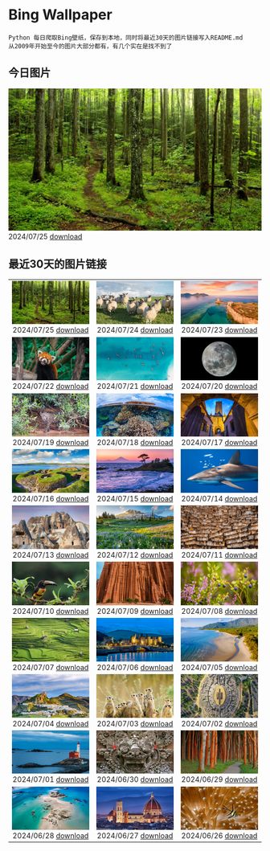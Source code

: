 # Bing Wallpaper

```
Python 每日爬取Bing壁纸，保存到本地，同时将最近30天的图片链接写入README.md
从2009年开始至今的图片大部分都有，有几个实在是找不到了
```



## 今日图片


![](./images/2024/07/25/SmokyMountainTrail_ZH-CN4691667074_1920x1080_2024-07-25.jpg)2024/07/25 [download](./images/2024/07/25/SmokyMountainTrail_ZH-CN4691667074_1920x1080_2024-07-25.jpg)

## 最近30天的图片链接


|      |      |      |
| :----: | :----: | :----: |
|![](./images/2024/07/25/SmokyMountainTrail_ZH-CN4691667074_1920x1080_2024-07-25.jpg)2024/07/25 [download](./images/2024/07/25/SmokyMountainTrail_ZH-CN4691667074_1920x1080_2024-07-25.jpg)|![](./images/2024/07/24/SheepCousins_ZH-CN4262132476_1920x1080_2024-07-24.jpg)2024/07/24 [download](./images/2024/07/24/SheepCousins_ZH-CN4262132476_1920x1080_2024-07-24.jpg)|![](./images/2024/07/23/MethoniCastle_ZH-CN4054146065_1920x1080_2024-07-23.jpg)2024/07/23 [download](./images/2024/07/23/MethoniCastle_ZH-CN4054146065_1920x1080_2024-07-23.jpg)|
|![](./images/2024/07/22/TheGreatHeat2024_ZH-CN6033129823_1920x1080_2024-07-22.jpg)2024/07/22 [download](./images/2024/07/22/TheGreatHeat2024_ZH-CN6033129823_1920x1080_2024-07-22.jpg)|![](./images/2024/07/21/ZanzibarBoats_ZH-CN2915388379_1920x1080_2024-07-21.jpg)2024/07/21 [download](./images/2024/07/21/ZanzibarBoats_ZH-CN2915388379_1920x1080_2024-07-21.jpg)|![](./images/2024/07/20/MineralMoon_ZH-CN2555749456_1920x1080_2024-07-20.jpg)2024/07/20 [download](./images/2024/07/20/MineralMoon_ZH-CN2555749456_1920x1080_2024-07-20.jpg)|
|![](./images/2024/07/19/YoungJaguar_ZH-CN2249923627_1920x1080_2024-07-19.jpg)2024/07/19 [download](./images/2024/07/19/YoungJaguar_ZH-CN2249923627_1920x1080_2024-07-19.jpg)|![](./images/2024/07/18/MayotteCoral_ZH-CN8106288026_1920x1080_2024-07-18.jpg)2024/07/18 [download](./images/2024/07/18/MayotteCoral_ZH-CN8106288026_1920x1080_2024-07-18.jpg)|![](./images/2024/07/17/MedievalRothenburg_ZH-CN1522774136_1920x1080_2024-07-17.jpg)2024/07/17 [download](./images/2024/07/17/MedievalRothenburg_ZH-CN1522774136_1920x1080_2024-07-17.jpg)|
|![](./images/2024/07/16/AncientOrkney_ZH-CN1110318653_1920x1080_2024-07-16.jpg)2024/07/16 [download](./images/2024/07/16/AncientOrkney_ZH-CN1110318653_1920x1080_2024-07-16.jpg)|![](./images/2024/07/15/TateishiPark_ZH-CN9903501398_1920x1080_2024-07-15.jpg)2024/07/15 [download](./images/2024/07/15/TateishiPark_ZH-CN9903501398_1920x1080_2024-07-15.jpg)|![](./images/2024/07/14/SilkyShark_ZH-CN9523915460_1920x1080_2024-07-14.jpg)2024/07/14 [download](./images/2024/07/14/SilkyShark_ZH-CN9523915460_1920x1080_2024-07-14.jpg)|
|![](./images/2024/07/13/CappadociaRocks_ZH-CN9283633861_1920x1080_2024-07-13.jpg)2024/07/13 [download](./images/2024/07/13/CappadociaRocks_ZH-CN9283633861_1920x1080_2024-07-13.jpg)|![](./images/2024/07/12/RainierWildflowers_ZH-CN7392242353_1920x1080_2024-07-12.jpg)2024/07/12 [download](./images/2024/07/12/RainierWildflowers_ZH-CN7392242353_1920x1080_2024-07-12.jpg)|![](./images/2024/07/11/GangiSicily_ZH-CN9086944081_1920x1080_2024-07-11.jpg)2024/07/11 [download](./images/2024/07/11/GangiSicily_ZH-CN9086944081_1920x1080_2024-07-11.jpg)|
|![](./images/2024/07/10/CollaredAracari_ZH-CN8787234462_1920x1080_2024-07-10.jpg)2024/07/10 [download](./images/2024/07/10/CollaredAracari_ZH-CN8787234462_1920x1080_2024-07-10.jpg)|![](./images/2024/07/09/TalampayaNP_ZH-CN7905859626_1920x1080_2024-07-09.jpg)2024/07/09 [download](./images/2024/07/09/TalampayaNP_ZH-CN7905859626_1920x1080_2024-07-09.jpg)|![](./images/2024/07/08/NorwayBlueberries_ZH-CN7643097235_1920x1080_2024-07-08.jpg)2024/07/08 [download](./images/2024/07/08/NorwayBlueberries_ZH-CN7643097235_1920x1080_2024-07-08.jpg)|
|![](./images/2024/07/07/YenBaiTerraces_ZH-CN7224453501_1920x1080_2024-07-07.jpg)2024/07/07 [download](./images/2024/07/07/YenBaiTerraces_ZH-CN7224453501_1920x1080_2024-07-07.jpg)|![](./images/2024/07/06/ConwyRiver_ZH-CN6871799250_1920x1080_2024-07-06.jpg)2024/07/06 [download](./images/2024/07/06/ConwyRiver_ZH-CN6871799250_1920x1080_2024-07-06.jpg)|![](./images/2024/07/05/NoahBeach_ZH-CN6676061324_1920x1080_2024-07-05.jpg)2024/07/05 [download](./images/2024/07/05/NoahBeach_ZH-CN6676061324_1920x1080_2024-07-05.jpg)|
|![](./images/2024/07/04/ZaharaDeLaSierra_ZH-CN6500182265_1920x1080_2024-07-04.jpg)2024/07/04 [download](./images/2024/07/04/ZaharaDeLaSierra_ZH-CN6500182265_1920x1080_2024-07-04.jpg)|![](./images/2024/07/03/MeerkatManor_ZH-CN2486051161_1920x1080_2024-07-03.jpg)2024/07/03 [download](./images/2024/07/03/MeerkatManor_ZH-CN2486051161_1920x1080_2024-07-03.jpg)|![](./images/2024/07/02/ItalicaRuins_ZH-CN5932138207_1920x1080_2024-07-02.jpg)2024/07/02 [download](./images/2024/07/02/ItalicaRuins_ZH-CN5932138207_1920x1080_2024-07-02.jpg)|
|![](./images/2024/07/01/FisgardLighthouse_ZH-CN5474064913_1920x1080_2024-07-01.jpg)2024/07/01 [download](./images/2024/07/01/FisgardLighthouse_ZH-CN5474064913_1920x1080_2024-07-01.jpg)|![](./images/2024/06/30/UbudBali_ZH-CN4891348277_1920x1080_2024-06-30.jpg)2024/06/30 [download](./images/2024/06/30/UbudBali_ZH-CN4891348277_1920x1080_2024-06-30.jpg)|![](./images/2024/06/29/NienhagenMecklenburg_ZH-CN4482269700_1920x1080_2024-06-29.jpg)2024/06/29 [download](./images/2024/06/29/NienhagenMecklenburg_ZH-CN4482269700_1920x1080_2024-06-29.jpg)|
|![](./images/2024/06/28/ChauseyIslands_ZH-CN4241103934_1920x1080_2024-06-28.jpg)2024/06/28 [download](./images/2024/06/28/ChauseyIslands_ZH-CN4241103934_1920x1080_2024-06-28.jpg)|![](./images/2024/06/27/FlorenceDuomo_ZH-CN7379412586_1920x1080_2024-06-27.jpg)2024/06/27 [download](./images/2024/06/27/FlorenceDuomo_ZH-CN7379412586_1920x1080_2024-06-27.jpg)|![](./images/2024/06/26/CardinalfishAnemone_ZH-CN7249037417_1920x1080_2024-06-26.jpg)2024/06/26 [download](./images/2024/06/26/CardinalfishAnemone_ZH-CN7249037417_1920x1080_2024-06-26.jpg)|


